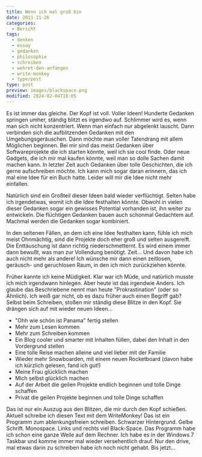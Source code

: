 ```yaml
---
title: Wenn ich mal groß bin
date: 2011-11-26
categories:
  - Bericht
tags:
  - denken
  - essay
  - gedanken
  - philosophie
  - schreiben
  - wehret-den-anfängen
  - write-monkey
  - type/post
type: post
preview: images/blackspace.png
modified: 2024-02-04T18:05
---
```


Es ist immer das gleiche. Der Kopf ist voll. Voller Ideen! Hunderte Gedanken springen umher, ständig blitzt es irgendwo auf. Schlimmer wird es, wenn man sich nicht konzentriert. Wenn man einfach nur abgelenkt lauscht. Dann verbinden sich die aufblitzenden Gedanken mit den Umgebungsgeräuschen. Dann möchte man voller Tatendrang mit allem Möglichen beginnen. Bei mir sind das meist Gedanken über Softwareprojekte die ich starten könnte, weil ich sie cool finde. Oder neue Gadgets, die ich mir mal kaufen könnte, weil man so dolle Sachen damit machen kann. In letzter Zeit auch Gedanken über tolle Geschichten, die ich gerne aufschreiben möchte. Ich kann mich sogar daran erinnern, das ich mal eine Idee für ein Buch hatte. Leider will mir die Idee nicht mehr einfallen.

Natürlich sind ein Großteil dieser Ideen bald wieder verflüchtigt. Selten habe ich irgendetwas, womit ich die Idee festhalten könnte. Obwohl in vielen dieser Gedanken sogar ein gewisses Potential vorhanden ist, ihn weiter zu entwickeln. Die flüchtigen Gedanken bauen auch schonmal Gedachtem auf. Machmal werden die Gedanken sogar kombiniert.

In den seltenen Fällen, an dem ich eine Idee festhalten kann, fühle ich mich meist Ohnmächtig, sind die Projekte doch eher groß und selten ausgereift. Die Enttäuschung ist dann richtig niederschmetternt. Es wird einem immer dann bewußt, was man zur Vollendung benötigt. Zeit… Und davon habe ich auch nicht mehr als andere! Ich wünsche mir dann einen zeitlosen, geräusch- und geruchlosen Raum, in den ich mich zurückziehen könnte.

Früher kannte ich keine Müdigkeit. Klar war ich Müde, und natürlich musste ich mich irgendwann hinlegen. Aber heute ist das irgendwie Anders. Ich glaube das Beschriebene nennt man heute "Prokrastination" (oder so Ähnlich). Ich weiß gar nicht, ob es dazu früher auch einen Begriff gab? Selbst beim Schreiben, stoßen mir ständig diese Blitze in den Kopf. Sie drängen sich auf mit wieder neuen Ideen…

- "Ohh wie schön ist Panama" fertig stellen
- Mehr zum Lesen kommen
- Mehr zum Schreiben kommen
- Ein Blog cooler und smarter mit Inhalten füllen, dabei den Inhalt in den Vordergrund stellen
- Eine tolle Reise machen alleine und viel lieber mit der Familie
- Wieder mehr Snowboarden, mit einem neuen Rocketboard (davon habe ich kürzlich gelesen, fand ich gut!)
- Meine Frau glücklich machen
- Mich selbst glücklich machen
- Auf der Arbeit die geilen Projekte endlich beginnen und tolle Dinge schaffen
- Privat die geilen Projekte beginnen und tolle Dinge schaffen

Das ist nur ein Auszug aus den Blitzen, die mir durch den Kopf schießen. Aktuell schreibe ich diesen Text mit dem WriteMonkey! Das ist ein Programm zum ablenkungsfreien schreiben. Schwarzer Hintergrund. Gelbe Schrift. Monospace. Links und rechts viel Black-Space. Das Programm habe ich schon eine ganze Weile auf dem Rechner. Ich habe es in der Windows 7 Taskbar und komme immer mal wieder versehentlich drauf. Nur den drive, mal etwas darin zu schreiben habe ich noch nicht gehabt. Bis jetzt…
